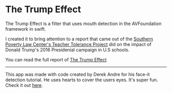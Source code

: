 # The Trump Effect 

The Trump Effect is a filter that uses mouth detection in the AVFoundation framework in swift. 

I created it to bring attention to a report that came out of the [Southern Poverty Law Center's Teacher Tolerance Project](https://www.splcenter.org/20161128/trump-effect-impact-2016-presidential-election-our-nations-schools) did on the impact of Donald Trump's 2016 Presidenial campaign in U.S schools. 

You can read the full report of [The Trump Effect](https://www.splcenter.org/sites/default/files/splc_the_trump_effect.pdf)

------
This app was made with code created by Derek Andre for his face-it detection tutorial. He uses hearts to cover the users eyes. It's super fun. Check it out [here](https://keyholesoftware.com/2016/05/02/apple-face-detection-api/).  
